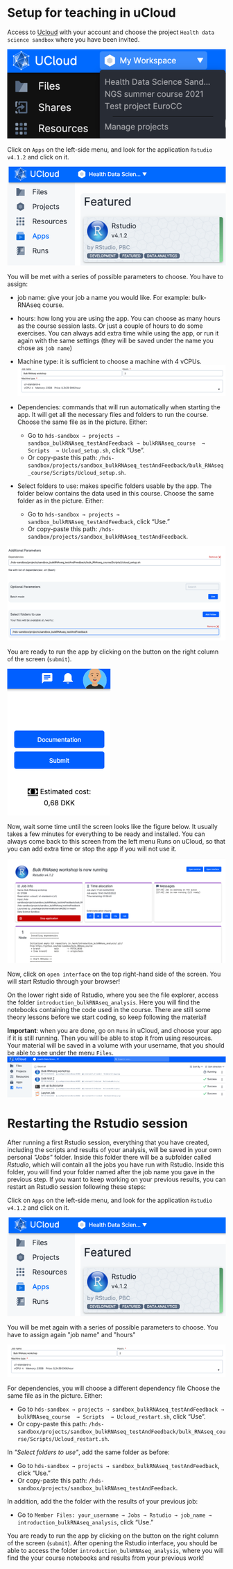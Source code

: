 # Setup for teaching in uCloud

Access to [Ucloud](https://cloud.sdu.dk) with your account and choose the project `Health data science sandbox` where you have been invited.

![](./img/02_setup/chooseProject.png)

Click on `Apps` on the left-side menu, and look for the application `Rstudio v4.1.2` and click on it.

![](./img/02_setup/chooseRstudio.png)

You will be met with a series of possible parameters to choose. You have to assign:

- job name: give your job a name you would like. For example: bulk-RNAseq course.
- hours: how long you are using the app. You can choose as many hours as the course session lasts. Or just a couple of hours to do some exercises. You can always add extra time while using the app, or run it again with the same settings (they will be saved under the name you chose as `job name`)
- Machine type: it is sufficient to choose a machine with 4 vCPUs.
![](./img/02_setup/chooseCPU.png)

- Dependencies: commands that will run automatically when starting the app. It will get all the necessary files and folders to run the course. 
  Choose the same file as in the picture. Either:
  * Go to `hds-sandbox → projects → sandbox_bulkRNAseq_testAndFeedback → bulkRNAseq_course  → Scripts  → Ucloud_setup.sh`, click “Use”. 
  * Or copy-paste this path: `/hds-sandbox/projects/sandbox_bulkRNAseq_testAndFeedback/bulk_RNAseq_course/Scripts/Ucloud_setup.sh`.

- Select folders to use: makes specific folders usable by the app. The folder below contains the data used in this course.
  Choose the same folder as in the picture. Either:
  * Go to `hds-sandbox → projects → sandbox_bulkRNAseq_testAndFeedback`, click “Use.”
  * Or copy-paste this path: `/hds-sandbox/projects/sandbox_bulkRNAseq_testAndFeedback`.

![](./img/02_setup/chooseOptional.png)

You are ready to run the app by clicking on the button on the right column of the screen (`submit`).

![](./img/02_setup/submit.png)

Now, wait some time until the screen looks like the figure below. It usually takes a few minutes for everything to be ready and installed. You can always come back to this screen from the left menu Runs on uCloud, so that you can add extra time or stop the app if you will not use it.

![](./img/02_setup/startapp.png)

Now, click on `open interface` on the top right-hand side of the screen. You will start Rstudio through your browser!

On the lower right side of Rstudio, where you see the file explorer, access the folder `introduction_bulkRNAseq_analysis`. Here you will find the notebooks containing the code used in the course. There are still some theory lessons before we start coding, so keep following the material!

**Important**: when you are done, go on `Runs` in uCloud, and choose your app if it is still running. Then you will be able to stop it from using resources. Your material will be saved in a volume with your username, that you should be able to see under the menu `Files`.
![](./img/02_setup/stop.png)

# Restarting the Rstudio session

After running a first Rstudio session, everything that you have created, including the scripts and results of your analysis, will be saved in your own personal *"Jobs"* folder. Inside this folder there will be a subfolder called *Rstudio*, which will contain all the jobs you have run with Rstudio. Inside this folder, you will find your folder named after the job name you gave in the previous step. If you want to keep working on your previous results, you can restart an Rstudio session following these steps:

Click on `Apps` on the left-side menu, and look for the application `Rstudio v4.1.2` and click on it.

![](./img/02_setup/chooseRstudio.png)

You will be met again with a series of possible parameters to choose. You have to assign again "job name" and "hours"

![](./img/02_setup/chooseCPU.png)

For dependencies, you will choose a different dependency file
  Choose the same file as in the picture. Either:
  
  * Go to `hds-sandbox → projects → sandbox_bulkRNAseq_testAndFeedback → bulkRNAseq_course  → Scripts  → Ucloud_restart.sh`, click “Use”. 
  * Or copy-paste this path: `/hds-sandbox/projects/sandbox_bulkRNAseq_testAndFeedback/bulk_RNAseq_course/Scripts/Ucloud_restart.sh`.

In *"Select folders to use"*, add the same folder as before:

  * Go to `hds-sandbox → projects → sandbox_bulkRNAseq_testAndFeedback`, click “Use.”
  * Or copy-paste this path: `/hds-sandbox/projects/sandbox_bulkRNAseq_testAndFeedback`.

In addition, add the the folder with the results of your previous job:

  * Go to `Member Files: your_username → Jobs → Rstudio → job_name → introduction_bulkRNAseq_analysis`, click “Use.”

You are ready to run the app by clicking on the button on the right column of the screen (`submit`). After opening the Rstudio interface, you should be able to access the folder `introduction_bulkRNAseq_analysis`, where you will find the your course notebooks and results from your previous work!

